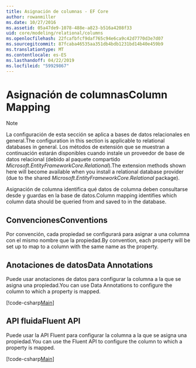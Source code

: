 ```yaml
---
title: Asignación de columnas - EF Core
author: rowanmiller
ms.date: 10/27/2016
ms.assetid: 05a47de9-1078-488e-a823-b516a4208f33
uid: core/modeling/relational/columns
ms.openlocfilehash: 22fcafbfcf9daf765c94e6ca9c42d7770d3e7d07
ms.sourcegitcommit: 87fcaba46535aa351db4bdb1231bd14b40e459b9
ms.translationtype: MT
ms.contentlocale: es-ES
ms.lasthandoff: 04/22/2019
ms.locfileid: "59929867"
---
```

# <a name="column-mapping"></a><span data-ttu-id="295ec-102">Asignación de columnas</span><span class="sxs-lookup"><span data-stu-id="295ec-102">Column Mapping</span></span>

> [!NOTE]  
> <span data-ttu-id="295ec-103">La configuración de esta sección se aplica a bases de datos relacionales en general.</span><span class="sxs-lookup"><span data-stu-id="295ec-103">The configuration in this section is applicable to relational databases in general.</span></span> <span data-ttu-id="295ec-104">Los métodos de extensión que se muestran a continuación estarán disponibles cuando instale un proveedor de base de datos relacional (debido al paquete compartido *Microsoft.EntityFrameworkCore.Relational*).</span><span class="sxs-lookup"><span data-stu-id="295ec-104">The extension methods shown here will become available when you install a relational database provider (due to the shared *Microsoft.EntityFrameworkCore.Relational* package).</span></span>

<span data-ttu-id="295ec-105">Asignación de columna identifica qué datos de columna deben consultarse desde y guardas en la base de datos.</span><span class="sxs-lookup"><span data-stu-id="295ec-105">Column mapping identifies which column data should be queried from and saved to in the database.</span></span>

## <a name="conventions"></a><span data-ttu-id="295ec-106">Convenciones</span><span class="sxs-lookup"><span data-stu-id="295ec-106">Conventions</span></span>

<span data-ttu-id="295ec-107">Por convención, cada propiedad se configurará para asignar a una columna con el mismo nombre que la propiedad.</span><span class="sxs-lookup"><span data-stu-id="295ec-107">By convention, each property will be set up to map to a column with the same name as the property.</span></span>

## <a name="data-annotations"></a><span data-ttu-id="295ec-108">Anotaciones de datos</span><span class="sxs-lookup"><span data-stu-id="295ec-108">Data Annotations</span></span>

<span data-ttu-id="295ec-109">Puede usar anotaciones de datos para configurar la columna a la que se asigna una propiedad.</span><span class="sxs-lookup"><span data-stu-id="295ec-109">You can use Data Annotations to configure the column to which a property is mapped.</span></span>

[!code-csharp[Main](../../../../samples/core/Modeling/DataAnnotations/Samples/Relational/Column.cs?highlight=13)]

## <a name="fluent-api"></a><span data-ttu-id="295ec-110">API fluida</span><span class="sxs-lookup"><span data-stu-id="295ec-110">Fluent API</span></span>

<span data-ttu-id="295ec-111">Puede usar la API Fluent para configurar la columna a la que se asigna una propiedad.</span><span class="sxs-lookup"><span data-stu-id="295ec-111">You can use the Fluent API to configure the column to which a property is mapped.</span></span>

[!code-csharp[Main](../../../../samples/core/Modeling/FluentAPI/Samples/Relational/Column.cs?highlight=11-13)]
